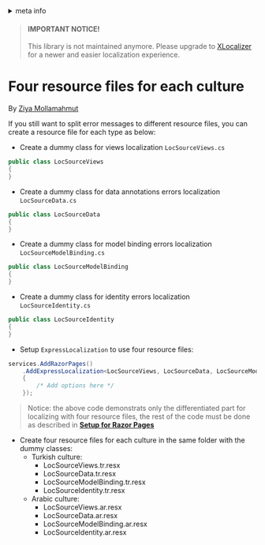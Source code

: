 <!-- meta tags details, will be assigned to meta tags inside header by js -->
<div id="meta-info">
<details><summary>meta info</summary>

> * Title: <i id="md-title">Four resource files for each culture</i>
> * Keywords: <i id="md-keywords">localization, asp.net-core, express-localization</i>
> * Description: <i id="md-description">Use four resource files for each culture in ExpressLocalization.</i>
> * Author: <i id="md-author">Ziya Mollamahmut</i>
> * Date: <i id="md-date">08-Aug-2020</i>
> * Image: <i id="md-image">https://github.com/LazZiya/Docs/raw/master/LazZiya.ExpressLocalization/v4.0/images/lazziya-express-localization-logo.png</i>
> * Image-alt: <i id="md-image-alt">LazZiya.ExpressLocalization Logo</i>
> * Version: <i id="md-version">v4.0</i>

</details>
</div>

> #### IMPORTANT NOTICE!
> This library is not maintained anymore. Please upgrade to [XLocalizer][0] for a newer and easier localization experience.

# Four resource files for each culture

By [Ziya Mollamahmut](https://github.com/LazZiya)

If you still want to split error messages to different resource files, you can create a resource file for each type as below:
- Create a dummy class for views localization `LocSourceViews.cs`
````csharp
public class LocSourceViews
{
}
````

- Create a dummy class for data annotations errors localization `LocSourceData.cs`
````csharp
public class LocSourceData
{
}
````

- Create a dummy class for model binding errors localization `LocSourceModelBinding.cs`
````csharp
public class LocSourceModelBinding
{
}
````

- Create a dummy class for identity errors localization `LocSourceIdentity.cs`
````csharp
public class LocSourceIdentity
{
}
````

- Setup `ExpressLocalization` to use four resource files:
````csharp
services.AddRazorPages()
    .AddExpressLocalization<LocSourceViews, LocSourceData, LocSourceModelBinding, LocSourceDataIdentity>(ops => 
    {
        /* Add options here */
    });
````

> Notice: the above code demonstrats only the differentiated part for localizing with four resource files, the rest of the code must be done as described in **[Setup for Razor Pages][1]**


- Create four resource files for each culture in the same folder with the dummy classes:
  - Turkish culture:
    - LocSourceViews.tr.resx
    - LocSourceData.tr.resx
    - LocSourceModelBinding.tr.resx
    - LocSourceIdentity.tr.resx
  - Arabic culture:
    - LocSourceViews.ar.resx
    - LocSourceData.ar.resx
    - LocSourceModelBinding.ar.resx
    - LocSourceIdentity.ar.resx

[0]:https://docs.ziyad.info/en/XLocalizer/v1.0/index.md
[1]:Setup-for-Razor-Pages.md